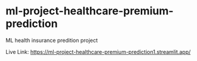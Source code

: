 # ml-project-healthcare-premium-prediction
ML health insurance predition project

Live Link: https://ml-project-healthcare-premium-prediction1.streamlit.app/
